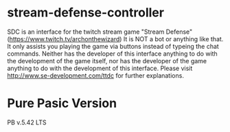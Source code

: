 # stream-defense-controller

SDC is an interface for the twitch stream game "Stream Defense" (https://www.twitch.tv/archonthewizard)
It is NOT a bot or anything like that. It only assists you playing the game via buttons instead of typeing the chat commands.
Neither has the developer of this interface anything to do with the development of the game itself, nor has the developer of the game anything to do with the development of this interface.
Please visit http://www.se-development.com/ttdc for further explanations.

# Pure Pasic Version

PB v.5.42 LTS
